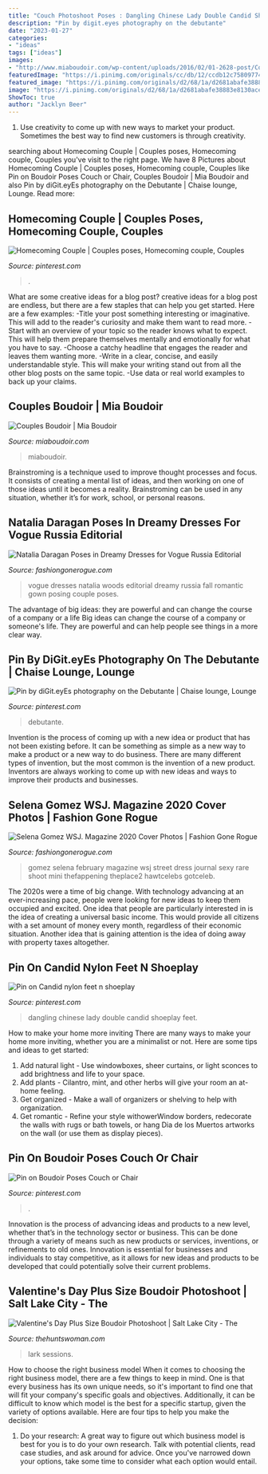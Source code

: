 ```yaml
---
title: "Couch Photoshoot Poses : Dangling Chinese Lady Double Candid Shoeplay Feet"
description: "Pin by digit.eyes photography on the debutante"
date: "2023-01-27"
categories:
- "ideas"
tags: ["ideas"]
images:
- "http://www.miaboudoir.com/wp-content/uploads/2016/02/01-2628-post/CouplesBoudoir(pp_w768_h512).jpg"
featuredImage: "https://i.pinimg.com/originals/cc/db/12/ccdb12c758097746a93699f693b49473.jpg"
featured_image: "https://i.pinimg.com/originals/d2/68/1a/d2681abafe38883e8130acec4ed1fb0f.jpg"
image: "https://i.pinimg.com/originals/d2/68/1a/d2681abafe38883e8130acec4ed1fb0f.jpg"
ShowToc: true
author: "Jacklyn Beer"
---
```



1. Use creativity to come up with new ways to market your product. Sometimes the best way to find new customers is through creativity.

	

		
searching about Homecoming Couple | Couples poses, Homecoming couple, Couples you've visit to the right page. We have 8 Pictures about Homecoming Couple | Couples poses, Homecoming couple, Couples like Pin on Boudoir Poses Couch or Chair, Couples Boudoir | Mia Boudoir and also Pin by diGit.eyEs photography on the Debutante | Chaise lounge, Lounge. Read more:
		
    
## Homecoming Couple | Couples Poses, Homecoming Couple, Couples

<img loading=lazy src="https://i.pinimg.com/originals/cc/db/12/ccdb12c758097746a93699f693b49473.jpg" onerror="this.onerror=null;this.src='https://tse1.mm.bing.net/th?id=OIP.3R5O36ypxKAeF-Q2280-ZAHaJ4&amp;pid=15.1';" alt="Homecoming Couple | Couples poses, Homecoming couple, Couples">

_Source: pinterest.com_

>. 

	

What are some creative ideas for a blog post?
creative ideas for a blog post are endless, but there are a few staples that can help you get started. Here are a few examples: 
-Title your post something interesting or imaginative. This will add to the reader's curiosity and make them want to read more. 
-Start with an overview of your topic so the reader knows what to expect. This will help them prepare themselves mentally and emotionally for what you have to say. 
-Choose a catchy headline that engages the reader and leaves them wanting more. 
-Write in a clear, concise, and easily understandable style. This will make your writing stand out from all the other blog posts on the same topic. 
-Use data or real world examples to back up your claims.

    
## Couples Boudoir | Mia Boudoir

<img loading=lazy src="http://www.miaboudoir.com/wp-content/uploads/2016/02/01-2628-post/CouplesBoudoir(pp_w768_h512).jpg" onerror="this.onerror=null;this.src='https://tse2.mm.bing.net/th?id=OIP.amrwt1uOj1UNWmECsDlKrwHaE8&amp;pid=15.1';" alt="Couples Boudoir | Mia Boudoir">

_Source: miaboudoir.com_

>miaboudoir. 

	

Brainstroming is a technique used to improve thought processes and focus. It consists of creating a mental list of ideas, and then working on one of those ideas until it becomes a reality. Brainstroming can be used in any situation, whether it’s for work, school, or personal reasons.

    
## Natalia Daragan Poses In Dreamy Dresses For Vogue Russia Editorial

<img loading=lazy src="https://www.fashiongonerogue.com/wp-content/uploads/2016/10/Romantic-Fall-Dresses-Vogue-Editorial08.jpg" onerror="this.onerror=null;this.src='https://tse3.mm.bing.net/th?id=OIP.uCUn21q-QUz-YAPtfQB0jQDnEs&amp;pid=15.1';" alt="Natalia Daragan Poses in Dreamy Dresses for Vogue Russia Editorial">

_Source: fashiongonerogue.com_

>vogue dresses natalia woods editorial dreamy russia fall romantic gown posing couple poses. 

	

The advantage of big ideas: they are powerful and can change the course of a company or a life
Big ideas can change the course of a company or someone's life. They are powerful and can help people see things in a more clear way.

    
## Pin By DiGit.eyEs Photography On The Debutante | Chaise Lounge, Lounge

<img loading=lazy src="https://i.pinimg.com/originals/9f/3a/a0/9f3aa07b08bc1accd2127695b0fe70aa.jpg" onerror="this.onerror=null;this.src='https://tse2.mm.bing.net/th?id=OIP.h8ewG6WznXIiqE4q9tdGjgHaE8&amp;pid=15.1';" alt="Pin by diGit.eyEs photography on the Debutante | Chaise lounge, Lounge">

_Source: pinterest.com_

>debutante. 

	

Invention is the process of coming up with a new idea or product that has not been existing before. It can be something as simple as a new way to make a product or a new way to do business. There are many different types of invention, but the most common is the invention of a new product. Inventors are always working to come up with new ideas and ways to improve their products and businesses.

    
## Selena Gomez WSJ. Magazine 2020 Cover Photos | Fashion Gone Rogue

<img loading=lazy src="https://www.fashiongonerogue.com/wp-content/uploads/2020/01/Selena-Gomez-WSJ-Magazine-Cover-Photoshoot06.jpg" onerror="this.onerror=null;this.src='https://tse3.mm.bing.net/th?id=OIP.ZVPcMXSU-IlJpPi__tUVqQHaIn&amp;pid=15.1';" alt="Selena Gomez WSJ. Magazine 2020 Cover Photos | Fashion Gone Rogue">

_Source: fashiongonerogue.com_

>gomez selena february magazine wsj street dress journal sexy rare shoot mini thefappening theplace2 hawtcelebs gotceleb. 

	

The 2020s were a time of big change. With technology advancing at an ever-increasing pace, people were looking for new ideas to keep them occupied and excited. One idea that people are particularly interested in is the idea of creating a universal basic income. This would provide all citizens with a set amount of money every month, regardless of their economic situation. Another idea that is gaining attention is the idea of doing away with property taxes altogether.

    
## Pin On Candid Nylon Feet N Shoeplay

<img loading=lazy src="https://i.pinimg.com/originals/d2/68/1a/d2681abafe38883e8130acec4ed1fb0f.jpg" onerror="this.onerror=null;this.src='https://tse4.mm.bing.net/th?id=OIP.jXtM4GT60Fxv11MjXOpWLwHaGX&amp;pid=15.1';" alt="Pin on Candid nylon feet n shoeplay">

_Source: pinterest.com_

>dangling chinese lady double candid shoeplay feet. 

	

How to make your home more inviting
There are many ways to make your home more inviting, whether you are a minimalist or not. Here are some tips and ideas to get started:
1. Add natural light - Use windowboxes, sheer curtains, or light sconces to add brightness and life to your space.
2. Add plants - Cilantro, mint, and other herbs will give your room an at-home feeling.
3. Get organized - Make a wall of organizers or shelving to help with organization.
4. Get romantic - Refine your style withowerWindow borders, redecorate the walls with rugs or bath towels, or hang Dia de los Muertos artworks on the wall (or use them as display pieces).

    
## Pin On Boudoir Poses Couch Or Chair

<img loading=lazy src="https://i.pinimg.com/736x/ae/97/d2/ae97d22154f7dc7eeae9ffd545b15c3e.jpg" onerror="this.onerror=null;this.src='https://tse2.mm.bing.net/th?id=OIP.YzcpffLMcC_vGu4HY2rBhwHaE8&amp;pid=15.1';" alt="Pin on Boudoir Poses Couch or Chair">

_Source: pinterest.com_

>. 

	

Innovation is the process of advancing ideas and products to a new level, whether that’s in the technology sector or business. This can be done through a variety of means such as new products or services, inventions, or refinements to old ones. Innovation is essential for businesses and individuals to stay competitive, as it allows for new ideas and products to be developed that could potentially solve their current problems.

    
## Valentine&#039;s Day Plus Size Boudoir Photoshoot | Salt Lake City - The

<img loading=lazy src="https://thehuntswoman.com/wp-content/uploads/2020/01/confident-plus-size-boudoir-photo-poses-683x1024.jpg" onerror="this.onerror=null;this.src='https://tse3.mm.bing.net/th?id=OIP.mhInxt9ERry3MC0ejrlgYQHaLG&amp;pid=15.1';" alt="Valentine&#039;s Day Plus Size Boudoir Photoshoot | Salt Lake City - The">

_Source: thehuntswoman.com_

>lark sessions. 

	

How to choose the right business model
When it comes to choosing the right business model, there are a few things to keep in mind. One is that every business has its own unique needs, so it's important to find one that will fit your company's specific goals and objectives. Additionally, it can be difficult to know which model is the best for a specific startup, given the variety of options available. Here are four tips to help you make the decision: 
1) Do your research: A great way to figure out which business model is best for you is to do your own research. Talk with potential clients, read case studies, and ask around for advice. Once you've narrowed down your options, take some time to consider what each option would entail.

